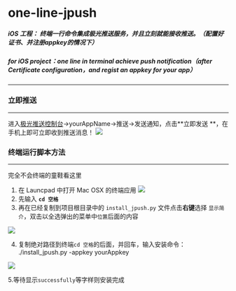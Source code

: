 # one-line-jpush
##### iOS 工程： 终端一行命令集成极光推送服务，并且立刻就能接收推送。（配置好证书、并注册appkey的情况下）
##### for iOS project：one line in terminal achieve push notification（after Certificate configuration，and regist an appkey for your app）

---

 


### 立即推送
----------------------------------------
进入[极光推送控制台](https://www.jpush.cn/common/apps)->yourAppName->推送->发送通知，点击**立即发送
**，在手机上即可立即收到推送消息！
  ![](http://upload-images.jianshu.io/upload_images/1944178-d988ea39b17da30d.png?imageMogr2/auto-orient/strip%7CimageView2/2/w/1240) 

### 终端运行脚本方法
----------------------------------------
完全不会终端的童鞋看这里

1. 在 Launcpad 中打开 Mac OSX 的终端应用
![](http://upload-images.jianshu.io/upload_images/1944178-6ac4c6c96f822863.png?imageMogr2/auto-orient/strip%7CimageView2/2/w/1240)
2. 先输入 **`cd 空格`**
3. 再在已经复制到项目根目录中的 `install_jpush.py` 文件点击**右键**选择 `显示简介`，双击以全选弹出的菜单中`位置`后面的内容

  ![](http://upload-images.jianshu.io/upload_images/1944178-e6ff578d36dfd314.png?imageMogr2/auto-orient/strip%7CimageView2/2/w/1240)

4. 复制绝对路径到终端`cd 空格`的后面，并回车，输入安装命令：
        ./install_jpush.py -appkey yourAppkey

  ![](http://upload-images.jianshu.io/upload_images/1944178-2443aff407059267.png?imageMogr2/auto-orient/strip%7CimageView2/2/w/1240)

5.等待显示`successfully`等字样则安装完成
